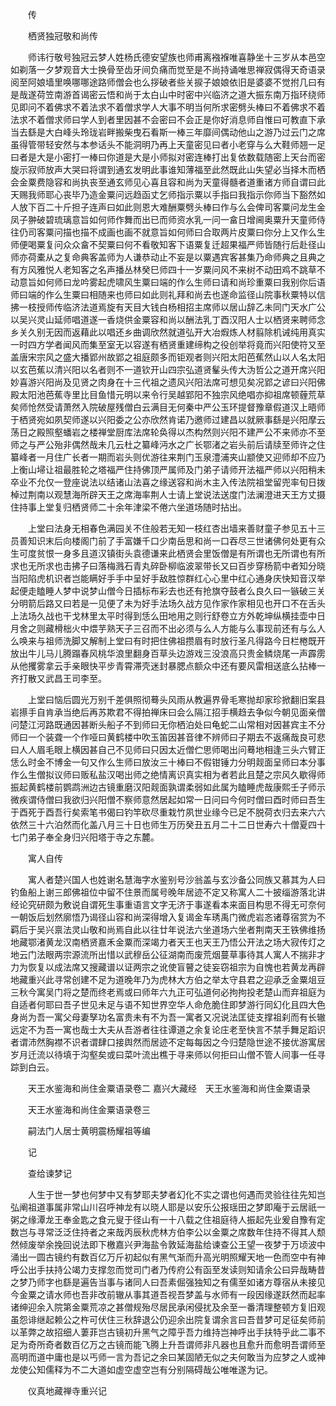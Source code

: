 <!-- { "loadSidebar": true } -->

　　传

　　栖贤独冠敬和尚传

　　师讳行敬号独冠云梦人姓杨氏德安望族也师甫离襁褓唯喜静坐十三岁从本邑空如剃落一夕梦观音大士换骨至齿牙间负痛而觉至是不尚持诵唯思禅寂偶得天奇语录阅至阿娘墙里唤哪哪途路师僧会也么拶破者些关捩子娘娘依旧是婆婆不觉拊几曰有是哉遂荷笠南游首谒密云悟和尚于太白山中时密中兴临济之道大振东南万指环绕师见即问不着佛求不着法求不着僧求学人大事不明当何所求密劈头棒曰不着佛求不着法求不着僧求师曰学人到者里因甚不会密曰不会正是你好消息师自惟曰可教直下承当去繇是大白峰头玲珑岩畔搬柴曳石看斯一棒三年靡间偶动他山之游乃过云门之席虽得管带轻安然与本参话头不能洞明乃再上天童密见曰者小老穿与么大鞋师翘一足曰者是大是小密打一棒曰你道是大是小师拟对密连棒打出复依数载随密上天台而密旋示寂师放声大哭曰将谓到通玄发明此事谁知薄福至此然既此山失望必当择木而栖会金粟费隐容和尚执丧至通玄师见心喜且容和尚为天童得髓者道重诸方师自谓曰此天赐我师耶心丧毕乃造金粟问远趋函丈乞师指示粟以手指曰我指示你师当下豁然如人放下百二十斤担子连声曰如此则恩大难酬粟劈头棒曰作与么会俾司客粟问龙生金凤子翀破碧琉璃意旨如何师作舞而出已而师资水乳一问一畣日增阃奥粟升天童师侍往仍司客粟问描也描不成画也画不就意旨如何师曰合取两片皮粟曰你分上又作么生师便喝粟复问众众畣不契粟曰何不看敬知客下语粟复迁超果福严师皆随行后赴径山师亦荷橐从之复命典客盖师为人谦恭动止不妄是以粟遇宾客甚集乃命师典之且典之有方风雅悦人老知客之名声播丛林癸巳师四十一岁粟问风不来树不动田鸡不跳草不动意旨如何师曰龙吟雾起虎啸风生粟曰端的作么生师曰请和尚珍重粟曰我别你后语师曰端的作么生粟曰相随来也师曰如此则礼拜和尚去也遂命监径山院事秋粟特以信拂一枝授师传临济法道焉旋有天目大钱白杨相招主席师以居山辞乙未同门天水广公以吴兴灵山延师唱道遂一香烧供金粟容和尚以酬法乳丁酉汉阳人士以栖贤来聘师念乡关久别无因而返藉此以唱还乡曲调欣然就道弘开大冶煆炼人材翦除机诫纯用真实一时四方学者闻风而集至室无以容遂有栖贤重建缔构之役创举将竟而兴阳使符又至盖唐宋宗风之盛大播郢州故郢之祖庭颇多而钜观者则兴阳太阳芭蕉然山以人名太阳以玄芭蕉以清兴阳以名者则不一道钦开山四宗弘道贤髼头传大沩哲公之道开席兴阳妙喜游兴阳尚及见贤之肉身在十三代祖之遗风兴阳法席可想见矣况郢之谚曰兴阳佛殿太阳池芭蕉寺里比目鱼惜元明以来令行吴越郢阳不独宗风绝唱亦抑祖席顿薶荒草矣师怆然受请萧然入院破屋残僧白云满目无何秦中严公玉环提督豫章假道汉上晤师于栖贤宛如夙契师遂以兴阳委之公亦欣然肯诺乃邀师过建昌以就厥事繇是兴阳摩云荡日之殿照壑蟠岩之楼禅堂厨库法席轮奂得以杰构然则兴阳不建严公不来师亦不至师之与严公殆非偶然哉未几云杜之纂峰沔水之广长鄂渚之岩头前后请牍至师许之住纂峰者一月住广长者一期而岩头则优游往来荆门玉泉澧浦夹山颛使又迎师却不应乃上衡山埽让祖最胜轮之塔福严住持佛顶严属师及门弟子请师开法福严师以兴阳稍未卒业不允仅一登座说法以结诸山法喜之缘送容和尚木主入传法院祖堂留兜率旬日拨棹过荆南以观慧海所辟天王之席海率荆人士请上堂说法送度门法澜澄进天王方丈摄住持事上堂复归栖贤师二十余年津梁不倦六坐道场随时拈出。

　　上堂曰法身无相春色满园关不住般若无知一枝红杏出墙来善财童子参见五十三员善知识末后向楼阁门前了手富嫌千口少南岳思和尚一口吞尽三世诸佛何处更有众生可度贫恨一身多且道汉镇街头袁德谦来此栖贤会里饭僧是有所谓也无所谓也有所求也无所求也击拂子曰落梅溅石青丸碎卧柳临波翠带长又曰百步穿杨箭中者知分晓当阳陷虎机识者岂能瞒好手手中呈好手敌胜惊群红心心里中红心通身庆快知音汉举起便走瞌睡人梦中说梦山僧今日插标布彩去也还有抢旗夺鼓者么良久曰一镞破三关分明箭后路又曰若是一见便了未为好手法场久战方见作家作家相见也开口不在舌头上法场久战也干戈林里太平时得到恁么田地用之则行舒卷立方外乾坤纵横挂壶中日月舍之则藏榾柮火中煨芋熟天子三召而不出必须与么人方能与么事现前还有与么人么唤来与祖师洗脚又解制上堂曰有时把住佛祖攒眉有时放行圣凡得路今日栏棬既开放出牛儿马儿腾蹋春风桃华浪里翻身百草头边游戏三没浪高只贵金鳞烧尾一声霹雳从他攫雾拿云手亲眼快平步青霄滞壳迷封暴腮点额众中还有要风雷相送底么拈棒一齐打散又武昌王司李至。

　　上堂曰恼后圆光万别千差俱照彻蓦头风雨从教遍界骨毛寒抛却家珍掀翻旧案县岩攃手自肯承当绝后再苏欺君不得拍禅床曰会么隔江招手横趋去争似今朝见面亲僧问楚江河路既通因甚断头船子不到师曰无你栖泊处曰龟蛇二山常相对因甚宾主不分师曰一个装聋一个作哑曰黄鹤楼中吹玉笛因甚音律不辨师曰子期去不返痛哉良可悲曰人人眉毛眼上横因甚自己不见师曰只因太近僧伫思师喝出问蓦地相逢三头六臂正恁么时金不博金一句又作么生师曰放汝三十棒曰不假钳锤力分明觌面呈师曰本分事作么生僧拟议师曰贩私盐汉喝出师之绝情离识真实相为者若此且楚之宗风久歇得师振起黄鹤楼前鹦鹉洲边古镜重磨汉阳觌面孰谓柔弱如此属为瞌睡虎哉康熙壬子师示微疾谓侍僧曰我欲归兴阳僧不察师意然居起如常一日问曰今何时僧曰酉时师曰吾生于酉死于酉吾行矣索笔书偈曰钓竿砍尽重栽竹夙世业缘今已足不脱荷衣归去来六六依然三十六泊然而化盖八月三十日也师生万历癸丑五月二十二日世寿六十僧夏四十七门弟子奉全身归兴阳塔于寺之东麓。

　　寓人自传

　　寓人者楚兴国人也姓谢名慧海字水鉴别号沙翁盖与玄沙备公同族又慕其为人曰钓鱼船上谢三郎佛祖位中留不住景而属号晚年居迹不定又称寓人二十披缁游落北讲经论究研颇为敷说自谓死生事重语言文字无济于事遂看本来面目构思不得无可奈何一朝饭后划然廓悟乃谒径山容和尚深得增入复谒金车琇禹门微虎岩忞诸尊宿赏为不羁后于吴兴禀法灵山敬和尚焉自此以往廿年说法六坐道场六坐者荆南天王铁佛维扬地藏鄂渚黄龙汉南栖贤嘉禾金粟而深竭力者天王也天王乃悟公开法之场大寂传灯之地云门法眼两宗源流所出惜以武穆岳公征湖南而废荒烟蔓草事待其人寓人不揣非才力为恢复以成法席又搜藏谱以证两宗之讹使盲瞽之徒妄窃祖宗为自愧也若黄龙再辟地藏重兴此寻常创建不足为道晚年乃为虎林大方伯之举太守县君之迎承乏金粟俎豆三秋今寓吴门将之楚而终老焉或曰师年六九正可弘道何必拘拘投老楚山而弃祖庭为自适者何耶曰吾子世见未足与语不知世界空华人命危脆住即梦游行同幻化且四大色身尚为吾一寓父母妻孥功名富贵未有不为吾一寓者又况说法匡徒支撑祖刹而有长辙远定不为吾一寓也哉士大夫从吾游者往往谭道之余复论庄老至快言不禁手舞足蹈识者谓沛然胸襟不识者谓肆口接舆然而居迹不定每每因之今归楚隐世途不接优游寓居岁月迁流以待填于沟壑矣或曰菜叶流出樵于寻来师以何拒曰山僧不管人间事一任寻踪到白云。

　　天王水鉴海和尚住金粟语录卷二
嘉兴大藏经　天王水鉴海和尚住金粟语录


　　天王水鉴海和尚住金粟语录卷三

　　嗣法门人居士黄明震杨耀祖等编

　　记

　　查给谏梦记

　　人生于世一梦也何梦中又有梦耶夫梦者幻化不实之谓也何遇而灵验往往先知岂弘阐祖道事属非常山川召呼神龙有以晓人耶是以安乐公报瑶田之梦即庵于云居祇一粥之缘潭龙王奉金匙之食元叟于径山有一十八载之住祖庭待人振起先业爰自豫有定数岂与寻常泛泛住持者之来哉丙辰秋虎林方伯李公以金粟之席数年住持不得其人颓然倾废举余挽回说法即下檄嘉兴尹海盐令敦延海盐给谏查公王望一夜梦于万顷波中涌出一圆古镜约有数百亿万斤初起似有黑气渐而升高光明照耀天地一色而空中有神呼公出手扶持公竭力支撑忽而觉司门者乃传府公有函至发读则知请余公曰异哉畴昔之梦乃师字也繇是遍告当事与诸同人曰吾素倔强独知之有儒至如诸方尊宿从未接见今金粟之请水师也吾非改前辙从事其道吾视吾梦盖与水师有一段因缘遂跃然而起率诸绅迎余入院第金粟荒凉之甚僧规殆尽居民承闲侵扰及余至一番清理整顿方复旧观虽怨诽继起赖公之杵可伏住三秋辞退公仍迎余出院复谓余言曰吾昔梦可足征矣师前以革弊之故招细人萋菲岂古镜初升黑气之障乎吾力维持岂神呼出手扶特乎此二事不足为奇所奇者数百亿万之古镜而能飞腾上升吾谓师非凡器也且愈升而愈明吾谓师至高明而道中庸也是以丐师一言为吾记之余曰某固陋无似之夫何敢当为应梦之人或神龙使公知儒释为不二大道如虚空虚空岂有分别隔碍哉公唯唯遂为记。

　　仪真地藏禅寺重兴记

